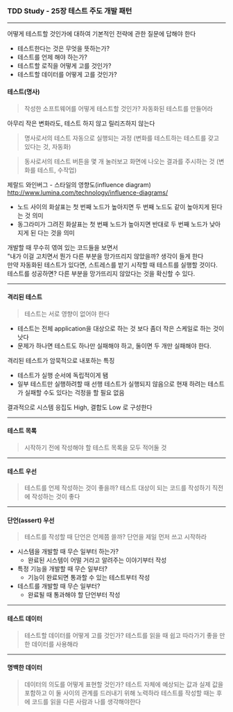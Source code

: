 ### TDD Study - 25장 테스트 주도 개발 패턴

---

어떻게 테스트할 것인가에 대하여 기본적인 전략에 관한 질문에 답해야 한다
- 테스트한다는 것은 무엇을 뜻하는가?
- 테스트를 언제 해야 하는가?
- 테스트할 로직을 어떻게 고를 것인가?
- 테스트할 데이터를 어떻게 고를 것인가?

#### 테스트(명사)
> 작성한 소프트웨어를 어떻게 테스트할 것인가?
> 자동화된 테스트를 만들어라

아무리 작은 변화라도, 테스트 하지 않고 릴리즈하지 않는다

> 명사로서의 테스트
자동으로 실행되는 과정 (변화를 테스트하는 테스트를 갖고 있다는 것, 자동화)

> 동사로서의 테스트
버튼을 몇 개 눌러보고 화면에 나오는 결과를 주시하는 것 (변화를 테스트, 수작업)

제랄드 와인버그 - 스타일의 영향도(influence diagram)
http://www.lumina.com/technology/influence-diagrams/

- 노드 사이의 화살표는 첫 번째 노드가 높아지면 두 번째 노드도 같이 높아지게 된다는 것 의미
- 동그라미가 그려진 화살표는 첫 번째 노드가 높아지면 반대로 두 번째 노드가 낮아지게 된 다는 것을 의미


개발할 때 무수히 엮여 있는 코드들을 보면서  
"내가 이걸 고치면서 뭔가 다른 부분을 망가뜨리지 않았을까? 생각이 들게 한다  
만약 자동화된 테스트가 있다면, 스트레스를 받기 시작할 때 테스트를 실행할 것이다.  
테스트를 성공하면? 다른 부분을 망가뜨리지 않았다는 것을 확신할 수 있다.

---

#### 격리된 테스트
> 테스트는 서로 영향이 없어야 한다

- 테스트는 전체 application을 대상으로 하는 것 보다 좀더 작은 스케일로 하는 것이 낫다
- 문제가 하나면 테스트도 하나만 실패해야 하고, 둘이면 두 개만 실패해야 한다.

격리된 테스트가 암묵적으로 내포하는 특징
- 테스트가 실행 순서에 독립적이게 됌
- 일부 테스트만 실행하려할 때 선행 테스트가 실행되지 않음으로 현재 하려는 테스트가 실패할 수도 있다는 걱정을 할 필요 없음


결과적으로
시스템 응집도 High, 결합도 Low 로 구성한다

---
#### 테스트 목록
> 시작하기 전에 작성해야 할 테스트 목록을 모두 적어둘 것

---

#### 테스트 우선
> 테스트를 언제 작성하는 것이 좋을까?
> 테스트 대상이 되는 코드를 작성하기 직전에 작성하는 것이 좋다

---
#### 단언(assert) 우선
> 테스트를 작성할 때 단언은 언제쯤 쓸까?
> 단언을 제일 먼저 쓰고 시작하라

- 시스템을 개발할 때 무슨 일부터 하는가?
  - 완료된 시스템이 어떨 거라고 알려주는 이야기부터 작성
- 특정 기능을 개발할 때 무슨 일부터?
  - 기능이 완료되면 통과할 수 있는 테스트부터 작성
- 테스트를 개발할 때 무슨 일부터?
  - 완료될 때 통과해야 할 단언부터 작성

---
#### 테스트 데이터
> 테스트할 데이터를 어떻게 고를 것인가?
> 테스트를 읽을 때 쉽고 따라가기 좋을 만한 데이터를 사용해라

---

#### 명백한 데이터
> 데이터의 의도를 어떻게 표현할 것인가?
> 테스트 자체에 예상되는 값과 실제 값을 포함하고 이 둘 사이의 관계를 드러내기 위해 노력하라
> 테스트를 작성할 때는 후에 코드를 읽을 다른 사람과 나를 생각해야한다
> 
